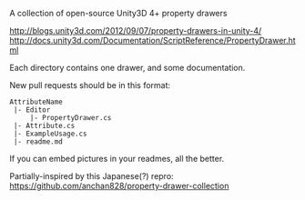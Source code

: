 A collection of open-source Unity3D 4+ property drawers

http://blogs.unity3d.com/2012/09/07/property-drawers-in-unity-4/
http://docs.unity3d.com/Documentation/ScriptReference/PropertyDrawer.html

Each directory contains one drawer, and some documentation.

New pull requests should be in this format:

```
AttributeName
 |- Editor
     |- PropertyDrawer.cs
 |- Attribute.cs
 |- ExampleUsage.cs
 |- readme.md
```

If you can embed pictures in your readmes, all the better.

Partially-inspired by this Japanese(?) repro:
https://github.com/anchan828/property-drawer-collection
